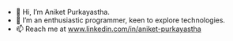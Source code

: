 - 👋 Hi, I’m Aniket Purkayastha.
- 👀 I’m an enthusiastic programmer, keen to explore technologies.
- 📫 Reach me at www.linkedin.com/in/aniket-purkayastha

<!---
Aniket310101/Aniket310101 is a ✨ special ✨ repository because its `README.md` (this file) appears on your GitHub profile.
You can click the Preview link to take a look at your changes.
--->
